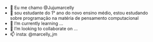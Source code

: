 - 👋 Eu me chamo  @Jujumarcelly
- 👀 sou estudante do 1° ano do novo ensino médio, estou estudando sobre programação na matéria de pensamento computacional
- 🌱 I’m currently learning ...
- 💞️ I’m looking to collaborate on ...
- 📫 insta: @marcelly_jm

<!---
Jujumarcelly/Jujumarcelly is a ✨ special ✨ repository because its `README.md` (this file) appears on your GitHub profile.
You can click the Preview link to take a look at your changes.
--->
